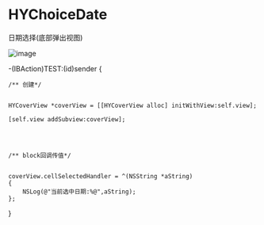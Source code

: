 # HYChoiceDate
日期选择(底部弹出视图)
 


![image](https://github.com/hy285585804/HYChoiceDate/blob/master/date.gif)



 
 -(IBAction)TEST:(id)sender {
    
    /** 创建*/
    
    
    HYCoverView *coverView = [[HYCoverView alloc] initWithView:self.view];
    
    [self.view addSubview:coverView];
    
    
    
    
    /** block回调传值*/
    
    
    coverView.cellSelectedHandler = ^(NSString *aString)
    {
        NSLog(@"当前选中日期:%@",aString);
    };
}
